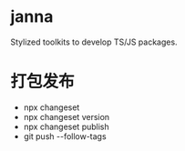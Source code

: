 # janna

Stylized toolkits to develop TS/JS packages.

# 打包发布

- npx changeset
- npx changeset version
- npx changeset publish
- git push --follow-tags
